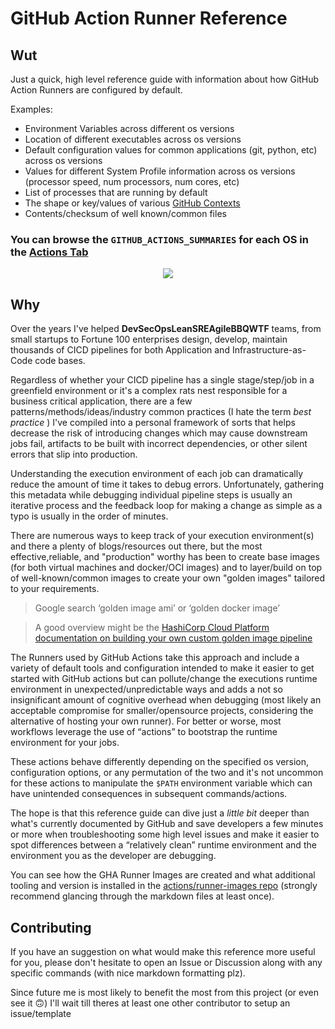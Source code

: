 # GitHub Action Runner Reference

## Wut

Just a quick, high level reference guide with information about how GitHub Action Runners are configured by default.

Examples:
* Environment Variables across different os versions
* Location of different executables across os versions
* Default configuration values for common applications (git, python, etc) across os versions
* Values for different System Profile information across os versions (processor speed, num processors, num cores, etc)
* List of processes that are running by default
* The shape or key/values of various [GitHub Contexts](https://docs.github.com/en/actions/learn-github-actions/contexts)
* Contents/checksum of well known/common files


### You can browse the `GITHUB_ACTIONS_SUMMARIES` for each OS in the [**Actions** Tab](https://github.com/deric4/github-action-runner-reference/actions/runs/3231252859)

<p align="center">
  <a href="https://github.com/deric4/github-action-runner-reference/actions/runs/3231252859">
  <img src="https://github.com/deric4/blobs/blob/main/gif-ghar-mess-around.gif"/>
  </a>
</p>

## Why

Over the years I've helped **DevSecOpsLeanSREAgileBBQWTF** teams, from small startups to Fortune 100 enterprises design, develop, maintain thousands of CICD pipelines for both Application and Infrastructure-as-Code code bases.

Regardless of whether your CICD pipeline has a single stage/step/job in a greenfield environment or it's a complex rats nest responsible for a business critical application, there are a few patterns/methods/ideas/industry common practices (I hate the term _best practice_ ) I've compiled into a personal framework of sorts that helps decrease the risk of introducing changes which may cause downstream jobs fail, artifacts to be built with incorrect dependencies, or other silent errors that slip into production.

Understanding the execution environment of each job can dramatically reduce the amount of time it takes to debug errors. Unfortunately, gathering this metadata while debugging individual pipeline steps is usually an iterative process and the feedback loop for making a change as simple as a typo is usually in the order of minutes.

There are numerous ways to keep track of your execution environment(s) and there a plenty of blogs/resources out there, but the most effective,reliable, and "production" worthy has been to create base images (for both virtual machines and docker/OCI images) and to layer/build on top of well-known/common images to create your own "golden images" tailored to your requirements.

> Google search ‘golden image ami’ or ‘golden docker image’

> A good overview might be the [HashiCorp Cloud Platform documentation on building your own custom golden image pipeline](https://learn.hashicorp.com/tutorials/packer/golden-image-with-hcp-packer?in=packer/cloud-production)

The Runners used by GitHub Actions take this approach and include a variety of default tools and configuration intended to make it easier to get started with GitHub actions but can pollute/change the executions runtime environment in unexpected/unpredictable ways and adds a not so insignificant amount of cognitive overhead when debugging (most likely an acceptable compromise for smaller/opensource projects, considering the alternative of hosting your own runner). For better or worse, most workflows leverage the use of “actions” to bootstrap the runtime environment for your jobs.


These actions behave differently depending on the specified os version, configuration options, or any permutation of the two and it's not uncommon for these actions to manipulate the `$PATH` environment variable which can have unintended consequences in subsequent commands/actions.

The hope is that this reference guide can dive just a _little bit_ deeper than what's currently documented by GitHub and save developers a few minutes or more when troubleshooting some high level issues and make it easier to spot differences between a “relatively clean” runtime environment and the environment you as the developer are debugging.

You can see how the GHA Runner Images are created and what additional tooling and version is installed in the [actions/runner-images repo](https://github.com/actions/runner-images) (strongly recommend glancing through the markdown files at least once).

## Contributing

If you have an suggestion on what would make this reference more useful for you, please don't hesitate to open an Issue or Discussion along with any specific commands (with nice markdown formatting plz).

Since future me is most likely to benefit the most from this project (or even see it :upside_down_face:) I'll wait till theres at least one other contributor to setup an issue/template
